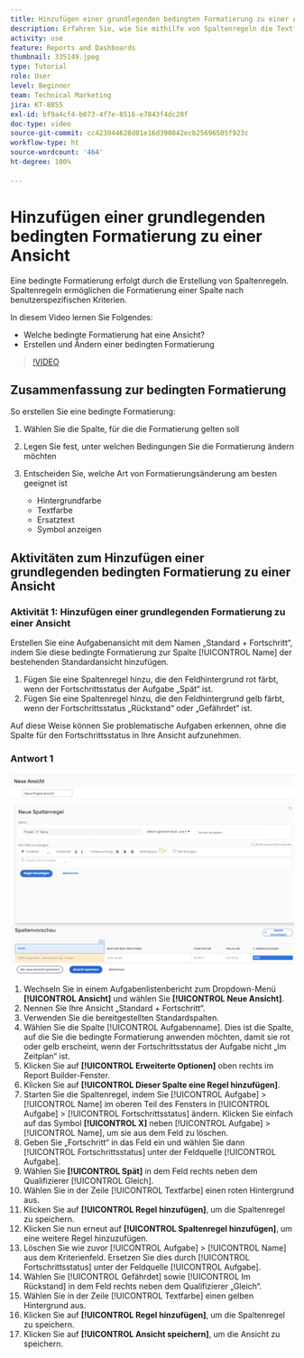 ```yaml
---
title: Hinzufügen einer grundlegenden bedingten Formatierung zu einer Ansicht
description: Erfahren Sie, wie Sie mithilfe von Spaltenregeln die Textfarbe, die Formatierung und die Hintergrundfarben in einem Bericht oder einer Ansicht anhand der von Ihnen festgelegten Kriterien ändern können.
activity: use
feature: Reports and Dashboards
thumbnail: 335149.jpeg
type: Tutorial
role: User
level: Beginner
team: Technical Marketing
jira: KT-8855
exl-id: bf9a4cf4-b073-4f7e-8516-e7843f4dc20f
doc-type: video
source-git-commit: cc423944628d01e16d390842ecb25696505f923c
workflow-type: ht
source-wordcount: '464'
ht-degree: 100%

---
```


# Hinzufügen einer grundlegenden bedingten Formatierung zu einer Ansicht

Eine bedingte Formatierung erfolgt durch die Erstellung von Spaltenregeln. Spaltenregeln ermöglichen die Formatierung einer Spalte nach benutzerspezifischen Kriterien.

In diesem Video lernen Sie Folgendes:

* Welche bedingte Formatierung hat eine Ansicht?
* Erstellen und Ändern einer bedingten Formatierung

>[!VIDEO](https://video.tv.adobe.com/v/3445450/?captions=ger&quality=12&learn=on&enablevpops=0)


## Zusammenfassung zur bedingten Formatierung

So erstellen Sie eine bedingte Formatierung:

1. Wählen Sie die Spalte, für die die Formatierung gelten soll
1. Legen Sie fest, unter welchen Bedingungen Sie die Formatierung ändern möchten
1. Entscheiden Sie, welche Art von Formatierungsänderung am besten geeignet ist

   * Hintergrundfarbe
   * Textfarbe
   * Ersatztext
   * Symbol anzeigen

## Aktivitäten zum Hinzufügen einer grundlegenden bedingten Formatierung zu einer Ansicht

### Aktivität 1: Hinzufügen einer grundlegenden Formatierung zu einer Ansicht

Erstellen Sie eine Aufgabenansicht mit dem Namen „Standard + Fortschritt“, indem Sie diese bedingte Formatierung zur Spalte [!UICONTROL Name] der bestehenden Standardansicht hinzufügen.

1. Fügen Sie eine Spaltenregel hinzu, die den Feldhintergrund rot färbt, wenn der Fortschrittsstatus der Aufgabe „Spät“ ist.
1. Fügen Sie eine Spaltenregel hinzu, die den Feldhintergrund gelb färbt, wenn der Fortschrittsstatus „Rückstand“ oder „Gefährdet“ ist.

Auf diese Weise können Sie problematische Aufgaben erkennen, ohne die Spalte für den Fortschrittsstatus in Ihre Ansicht aufzunehmen.

### Antwort 1

![Ein Screenshot des Bildschirms zum Erstellen einer neuen Spaltenregel](assets/conditional-formatting-exercise.png)

1. Wechseln Sie in einem Aufgabenlistenbericht zum Dropdown-Menü **[!UICONTROL Ansicht]** und wählen Sie **[!UICONTROL Neue Ansicht]**.
1. Nennen Sie Ihre Ansicht „Standard + Fortschritt“.
1. Verwenden Sie die bereitgestellten Standardspalten.
1. Wählen Sie die Spalte [!UICONTROL Aufgabenname]. Dies ist die Spalte, auf die Sie die bedingte Formatierung anwenden möchten, damit sie rot oder gelb erscheint, wenn der Fortschrittsstatus der Aufgabe nicht „Im Zeitplan“ ist.
1. Klicken Sie auf **[!UICONTROL Erweiterte Optionen]** oben rechts im Report Builder-Fenster.
1. Klicken Sie auf **[!UICONTROL Dieser Spalte eine Regel hinzufügen]**.
1. Starten Sie die Spaltenregel, indem Sie [!UICONTROL Aufgabe] > [!UICONTROL Name] im oberen Teil des Fensters in [!UICONTROL Aufgabe] > [!UICONTROL Fortschrittsstatus] ändern. Klicken Sie einfach auf das Symbol **[!UICONTROL X]** neben [!UICONTROL Aufgabe] > [!UICONTROL Name], um sie aus dem Feld zu löschen.
1. Geben Sie „Fortschritt“ in das Feld ein und wählen Sie dann [!UICONTROL Fortschrittsstatus] unter der Feldquelle [!UICONTROL Aufgabe].
1. Wählen Sie **[!UICONTROL Spät]** in dem Feld rechts neben dem Qualifizierer [!UICONTROL Gleich].
1. Wählen Sie in der Zeile [!UICONTROL Textfarbe] einen roten Hintergrund aus.
1. Klicken Sie auf **[!UICONTROL Regel hinzufügen]**, um die Spaltenregel zu speichern.
1. Klicken Sie nun erneut auf **[!UICONTROL Spaltenregel hinzufügen]**, um eine weitere Regel hinzuzufügen.
1. Löschen Sie wie zuvor [!UICONTROL Aufgabe] > [!UICONTROL Name] aus dem Kriterienfeld. Ersetzen Sie dies durch [!UICONTROL Fortschrittsstatus] unter der Feldquelle [!UICONTROL Aufgabe].
1. Wählen Sie [!UICONTROL Gefährdet] sowie [!UICONTROL Im Rückstand] in dem Feld rechts neben dem Qualifizierer „Gleich“.
1. Wählen Sie in der Zeile [!UICONTROL Textfarbe] einen gelben Hintergrund aus.
1. Klicken Sie auf **[!UICONTROL Regel hinzufügen]**, um die Spaltenregel zu speichern.
1. Klicken Sie auf **[!UICONTROL Ansicht speichern]**, um die Ansicht zu speichern.
